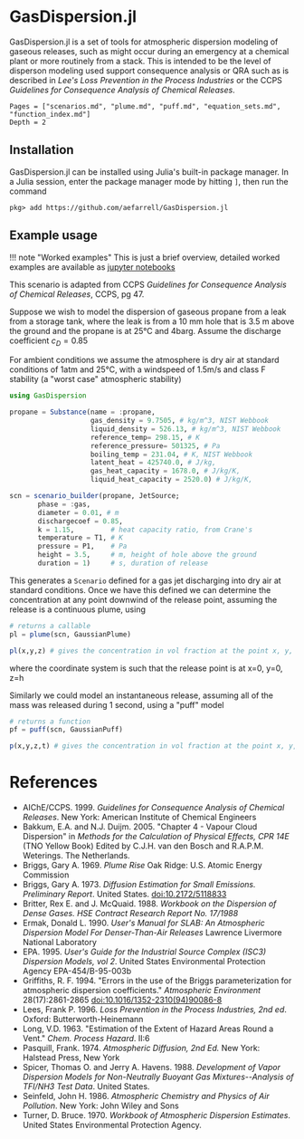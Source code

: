 # GasDispersion.jl

GasDispersion.jl is a set of tools for atmospheric dispersion modeling of
gaseous releases, such as might occur during an emergency at a chemical plant
or more  routinely from a stack. This is intended to be the level of disperson
modeling used support consequence analysis or QRA such as is described in *Lee's
Loss Prevention in the Process Industries* or the CCPS *Guidelines for
Consequence Analysis of Chemical Releases*.

```@contents
Pages = ["scenarios.md", "plume.md", "puff.md", "equation_sets.md", "function_index.md"]
Depth = 2
```

## Installation

GasDispersion.jl can be installed using Julia's built-in package manager. In a
Julia session, enter the package manager mode by hitting `]`, then run the
command

```
pkg> add https://github.com/aefarrell/GasDispersion.jl
```


## Example usage

!!! note "Worked examples"
    This is just a brief overview, detailed worked examples are available as [jupyter notebooks](https://nbviewer.org/github/aefarrell/GasDispersion.jl/tree/main/examples/)

This scenario is adapted from CCPS *Guidelines for Consequence Analysis of
Chemical Releases*, CCPS, pg 47.

Suppose we wish to model the dispersion of gaseous propane from a leak from a storage 
tank, where the leak is from a 10 mm hole that is 3.5 m above the ground and the 
propane is at 25°C and 4barg. Assume the discharge coefficient $c_{D} = 0.85$

For ambient conditions we assume the atmosphere is dry air at standard conditions
of 1atm and 25°C, with a windspeed of 1.5m/s and class F stability (a "worst case"
atmospheric stability)


```julia
using GasDispersion

propane = Substance(name = :propane,
                    gas_density = 9.7505, # kg/m^3, NIST Webbook
                    liquid_density = 526.13, # kg/m^3, NIST Webbook
                    reference_temp= 298.15, # K
                    reference_pressure= 501325, # Pa
                    boiling_temp = 231.04, # K, NIST Webbook
                    latent_heat = 425740.0, # J/kg, 
                    gas_heat_capacity = 1678.0, # J/kg/K, 
                    liquid_heat_capacity = 2520.0) # J/kg/K, 

scn = scenario_builder(propane, JetSource;
       phase = :gas,
       diameter = 0.01, # m
       dischargecoef = 0.85,
       k = 1.15,         # heat capacity ratio, from Crane's
       temperature = T1, # K
       pressure = P1,    # Pa
       height = 3.5,     # m, height of hole above the ground
       duration = 1)     # s, duration of release
```

This generates a `Scenario` defined for a gas jet discharging into dry air
at standard conditions. Once we have this defined we can determine the
concentration at any point downwind of the release point, assuming the release
is a continuous plume, using

```julia
# returns a callable
pl = plume(scn, GaussianPlume)

pl(x,y,z) # gives the concentration in vol fraction at the point x, y, z
```
where the coordinate system is such that the release point is at x=0, y=0, z=h

Similarly we could model an instantaneous release, assuming all of the mass was
released during 1 second, using a "puff" model
```julia
# returns a function
pf = puff(scn, GaussianPuff)

p(x,y,z,t) # gives the concentration in vol fraction at the point x, y, z and time t
```

# References

+ AIChE/CCPS. 1999. *Guidelines for Consequence Analysis of Chemical Releases*. New York: American Institute of Chemical Engineers
+ Bakkum, E.A. and N.J. Duijm. 2005. "Chapter 4 - Vapour Cloud Dispersion" in *Methods for the Calculation of Physical Effects, CPR 14E* (TNO Yellow Book) Edited by C.J.H. van den Bosch and R.A.P.M. Weterings. The Netherlands.
+ Briggs, Gary A. 1969. *Plume Rise* Oak Ridge: U.S. Atomic Energy Commission
+ Briggs, Gary A. 1973. *Diffusion Estimation for Small Emissions. Preliminary Report*. United States. [doi:10.2172/5118833](https://doi.org/10.2172/5118833)
+ Britter, Rex E. and J. McQuaid. 1988. *Workbook on the Dispersion of Dense Gases. HSE Contract Research Report No. 17/1988*
+ Ermak, Donald L. 1990. *User's Manual for SLAB: An Atmospheric Dispersion Model For Denser-Than-Air Releases* Lawrence Livermore National Laboratory
+ EPA. 1995. *User's Guide for the Industrial Source Complex (ISC3) Dispersion Models, vol 2*. United States Environmental Protection Agency EPA-454/B-95-003b
+ Griffiths, R. F. 1994. "Errors in the use of the Briggs parameterization for atmospheric dispersion coefficients." *Atmospheric Environment* 28(17):2861-2865 [doi:10.1016/1352-2310(94)90086-8](https://doi.org/10.1016/1352-2310(94)90086-8)
+ Lees, Frank P. 1996. *Loss Prevention in the Process Industries, 2nd ed*. Oxford: Butterworth-Heinemann
+ Long, V.D. 1963. "Estimation of the Extent of Hazard Areas Round a Vent." *Chem. Process Hazard*. II:6
+ Pasquill, Frank. 1974. *Atmospheric Diffusion, 2nd Ed.* New York: Halstead Press, New York
+ Spicer, Thomas O. and Jerry A. Havens. 1988. *Development of Vapor Dispersion Models for Non-Neutrally Buoyant Gas Mixtures--Analysis of TFI/NH3 Test Data*. United States.
+ Seinfeld, John H. 1986. *Atmospheric Chemistry and Physics of Air Pollution*. New York: John Wiley and Sons
+ Turner, D. Bruce. 1970. *Workbook of Atmospheric Dispersion Estimates*. United States Environmental Protection Agency.